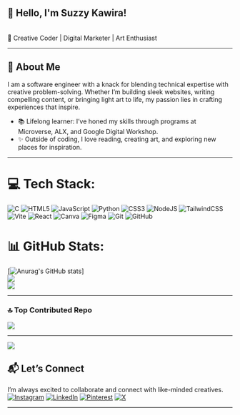 
## 👋 Hello, I'm Suzzy Kawira!
<br>
🎨 Creative Coder | Digital Marketer | Art Enthusiast

---

## 🚀 About Me  
I am a software engineer with a knack for blending technical expertise with creative problem-solving. Whether I’m building sleek websites, writing compelling content, or bringing light art to life, my passion lies in crafting experiences that inspire.  
 
- 📚 Lifelong learner: I’ve honed my skills through programs at Microverse, ALX, and Google Digital Workshop.  
- ✨ Outside of coding, I love reading, creating art, and exploring new places for inspiration.

---
# 💻 Tech Stack:
![C](https://img.shields.io/badge/c-%2300599C.svg?style=for-the-badge&logo=c&logoColor=white) ![HTML5](https://img.shields.io/badge/html5-%23E34F26.svg?style=for-the-badge&logo=html5&logoColor=white) ![JavaScript](https://img.shields.io/badge/javascript-%23323330.svg?style=for-the-badge&logo=javascript&logoColor=%23F7DF1E) ![Python](https://img.shields.io/badge/python-3670A0?style=for-the-badge&logo=python&logoColor=ffdd54) ![CSS3](https://img.shields.io/badge/css3-%231572B6.svg?style=for-the-badge&logo=css3&logoColor=white) ![NodeJS](https://img.shields.io/badge/node.js-6DA55F?style=for-the-badge&logo=node.js&logoColor=white) ![TailwindCSS](https://img.shields.io/badge/tailwindcss-%2338B2AC.svg?style=for-the-badge&logo=tailwind-css&logoColor=white) ![Vite](https://img.shields.io/badge/vite-%23646CFF.svg?style=for-the-badge&logo=vite&logoColor=white) ![React](https://img.shields.io/badge/react-%2320232a.svg?style=for-the-badge&logo=react&logoColor=%2361DAFB) ![Canva](https://img.shields.io/badge/Canva-%2300C4CC.svg?style=for-the-badge&logo=Canva&logoColor=white) ![Figma](https://img.shields.io/badge/figma-%23F24E1E.svg?style=for-the-badge&logo=figma&logoColor=white) ![Git](https://img.shields.io/badge/git-%23F05033.svg?style=for-the-badge&logo=git&logoColor=white) ![GitHub](https://img.shields.io/badge/github-%23121011.svg?style=for-the-badge&logo=github&logoColor=white)
# 📊 GitHub Stats:
[![Anurag's GitHub stats](https://github-readme-stats.vercel.app/api?username=sueKK&show_icons=true&theme=radical)]
<br/>
![](https://github-readme-streak-stats.herokuapp.com/?user=sueKK&theme=radical_border=false)<br/>
![](https://github-readme-stats.vercel.app/api/top-langs/?username=sueKK&theme=dark&hide_border=false&include_all_commits=false&count_private=false&layout=compact)


---
### 🔝 Top Contributed Repo
![](https://github-contributor-stats.vercel.app/api?username=sueKK&limit=5&theme=synthwave&combine_all_yearly_contributions=true)

---
[![](https://visitcount.itsvg.in/api?id=sueKK&icon=0&color=0)](https://visitcount.itsvg.in)


## 📬 Let’s Connect  
I’m always excited to collaborate and connect with like-minded creatives.  
[![Instagram](https://img.shields.io/badge/Instagram-%23E4405F.svg?logo=Instagram&logoColor=white)](https://instagram.com/s.u.e_kk) [![LinkedIn](https://img.shields.io/badge/LinkedIn-%230077B5.svg?logo=linkedin&logoColor=white)](https://linkedin.com/in/suzzy-kawira) [![Pinterest](https://img.shields.io/badge/Pinterest-%23E60023.svg?logo=Pinterest&logoColor=white)](https://pinterest.com/kawira05) [![X](https://img.shields.io/badge/X-black.svg?logo=X&logoColor=white)](https://x.com/suzzy_k_) 

---
